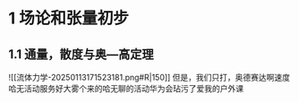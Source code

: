 # 1 场论和张量初步

## 1.1 通量，散度与奥—高定理

![[流体力学-20250113171523181.png#R|150]] 但是，我们只打，奥德赛达啊速度哈无活动服务好大雾个来的哈无聊的活动华为会玷污了爱我的户外课

